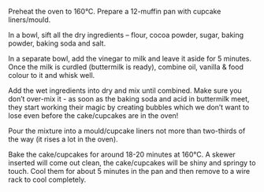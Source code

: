 Preheat the oven to 160°C. Prepare a 12-muffin pan with cupcake liners/mould.

In a bowl, sift all the dry ingredients – flour, cocoa powder, sugar, baking powder, baking soda and salt.

In a separate bowl, add the vinegar to milk and leave it aside for 5 minutes. Once the milk is curdled (buttermilk is ready), combine oil, vanilla & food colour to it and whisk well.

Add the wet ingredients into dry and mix until combined. Make sure you don’t over-mix it - as soon as the baking soda and acid in buttermilk meet, they start working their magic by creating bubbles which we don’t want to lose even before the cake/cupcakes are in the oven!

Pour the mixture into a mould/cupcake liners not more than two-thirds of the way (it rises a lot in the oven).

Bake the cake/cupcakes for around 18-20 minutes at 160°C. A skewer inserted will come out clean, the cake/cupcakes will be shiny and springy to touch. Cool them for about 5 minutes in the pan and then remove to a wire rack to cool completely.